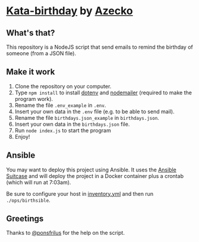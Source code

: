 # [Kata-birthday](https://github.com/ponsfrilus/kata-birthday) by [Azecko](https://github.com/Azecko)

## What's that?

This repository is a NodeJS script that send emails to remind the birthday of someone (from a JSON file).


## Make it work

1. Clone the repository on your computer.
2. Type `npm install` to install [dotenv](https://www.npmjs.com/package/dotenv) and [nodemailer](https://nodemailer.com/about/) (required to make the program work).
3. Rename the file `.env_example` in `.env`.
4. Insert your own data in the `.env` file (e.g. to be able to send mail).
5. Rename the file `birthdays.json_example` in `birthdays.json`.
6. Insert your own data in the `birthdays.json` file.
7. Run `node index.js` to start the program
8. Enjoy!


## Ansible

You may want to deploy this project using Ansible. It uses the 
[Ansible Suitcase] and will deploy the project in a Docker 
container plus a crontab (which will run at 7:03am).

Be sure to configure your host in [inventory.yml](./ops/inventory.yml)
and then run `./ops/birthsible`.


## Greetings

Thanks to [@ponsfrilus](https://github.com/ponsfrilus) for the help on the script.

[Ansible Suitcase]: https://github.com/epfl-si/ansible.suitcase
